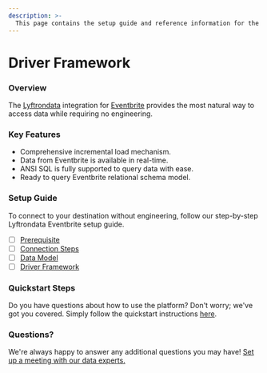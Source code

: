 ```yaml
---
description: >-
  This page contains the setup guide and reference information for the Eventbrite source connector.
---
```


# Driver Framework

### Overview

The [Lyftrondata](https://www.lyftrondata.com/) integration for [Eventbrite](https://www.lyftrondata.com/integration/sales-analytics/eventbrite/) provides the most natural way to access data while requiring no engineering.

### Key Features

* Comprehensive incremental load mechanism.
* Data from Eventbrite is available in real-time.&#x20;
* ANSI SQL is fully supported to query data with ease.
* Ready to query Eventbrite relational schema model.

### Setup Guide

To connect to your destination without engineering, follow our step-by-step Lyftrondata Eventbrite setup guide.

* [ ] [Prerequisite](../prerequisite.md)
* [ ] [Connection Steps](../connection-steps.md)
* [ ] [Data Model](../data-model/erd.md)
* [ ] [Driver Framework](../driver-framework/)

### Quickstart Steps

Do you have questions about how to use the platform? Don't worry; we've got you covered. Simply follow the quickstart instructions [here](../driver-framework/README.md).

### Questions? <a href="#questions" id="questions"></a>

We're always happy to answer any additional questions you may have! [Set up a meeting with our data experts.](https://www.lyftrondata.com/book-a-meeting/)


